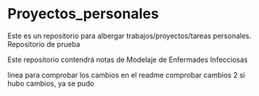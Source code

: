 # Proyectos_personales
Este es un repositorio para albergar trabajos/proyectos/tareas personales. Repositorio de prueba

Este repositorio contendrá notas de Modelaje de Enfermades Infecciosas

linea para comprobar los cambios en el readme
comprobar cambios 2
si hubo cambios, ya se pudo 